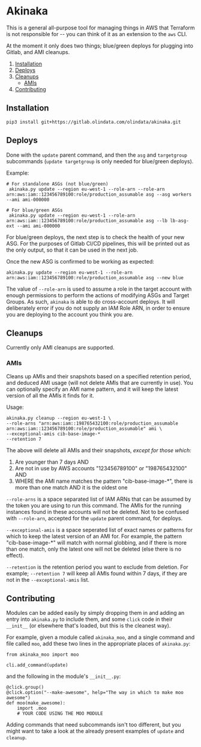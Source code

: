 # Akinaka
This is a general all-purpose tool for managing things in AWS that Terraform is not responsible for -- you can think of it as an extension to the `aws` CLI.

At the moment it only does two things; blue/green deploys for plugging into Gitlab, and AMI cleanups.

1. [Installation](#installation)
2. [Deploys](#deploys)
3. [Cleanups](#cleanups)
   - [AMIs](#amis)
4. [Contributing](#contributing)

## Installation

    pip3 install git+https://gitlab.olindata.com/olindata/akinaka.git

## Deploys
Done with the `update` parent command, and then the `asg` and `targetgroup` subcommands (`update targetgroup` is only needed for blue/green deploys).

Example:

    # For standalone ASGs (not blue/green)
     akinaka.py update --region eu-west-1 --role-arn --role-arn arn:aws:iam::123456789100:role/production_assumable asg --asg workers --ami ami-000000

    # For blue/green ASGs
     akinaka.py update --region eu-west-1 --role-arn arn:aws:iam::123456789100:role/production_assumable asg --lb lb-asg-ext --ami ami-000000

For blue/green deploys, the next step is to check the health of your new ASG.
For the purposes of Gitlab CI/CD pipelines, this will be printed out as the only
output, so that it can be used in the next job.

Once the new ASG is confirmed to be working as expected:

    akinaka.py update --region eu-west-1 --role-arn arn:aws:iam::123456789100:role/production_assumable asg --new blue

The value of `--role-arn` is used to assume a role in the target account with enough
permissions to perform the actions of modifying ASGs and Target Groups. As such,
`akinaka` is able to do cross-account deploys. It will deliberately error if you
do not supply an IAM Role ARN, in order to ensure you are deploying to the account
you think you are.

## Cleanups
Currently only AMI cleanups are supported.

### AMIs
Cleans up AMIs and their snapshots based on a specified retention period, and deduced AMI usage (will
not delete AMIs that are currently in use). You can optionally specify an AMI name pattern, and it will
keep the latest version of all the AMIs it finds for it.

Usage:

    akinaka.py cleanup --region eu-west-1 \
    --role-arns "arn:aws:iam::198765432100:role/production_assumable arn:aws:iam::123456789100:role/production_assumable" ami \
    --exceptional-amis cib-base-image-*
    --retention 7

The above will delete all AMIs and their snapshots, _except for those which:_

1. Are younger than 7 days AND
2. Are not in use by AWS accounts "123456789100" or "198765432100" AND
3. WHERE the AMI name matches the pattern "cib-base-image-*", there is more than one match AND it is the oldest one

`--role-arns` is a space separated list of IAM ARNs that can be assumed by the token you are using
to run this command. The AMIs for the running instances found in these accounts will not be deleted. Not to be confused with `--role-arn`, accepted for the `update` parent command, for deploys.

`--exceptional-amis` is a space seperated list of exact names or patterns for which to keep the latest
version of an AMI for. For example, the pattern "cib-base-image-*" will match with normal globbing, and
if there is more than one match, only the latest one will not be deleted (else there is no effect).

`--retention` is the retention period you want to exclude from deletion. For example; `--retention 7`
will keep all AMIs found within 7 days, if they are not in the `--exceptional-amis` list.

## Contributing
Modules can be added easily by simply dropping them in and adding an entry into `akinaka.py` to include them, and some `click` code in their `__init__` (or elsewhere that's loaded, but this is the cleanest way).

For example, given a module called `akinaka_moo`, and a single command and file called `moo`, add these two lines in the appropriate places of `akinaka.py`:

    from akinaka_moo import moo

    cli.add_command(update)

and the following in the module's `__init__.py`:

    @click.group()
    @click.option("--make-awesome", help="The way in which to make moo awesome")
    def moo(make_awesome):
        import .moo
        # YOUR CODE USING THE MOO MODULE

Adding commands that need subcommands isn't too different, but you might want to take a look at the already present examples of `update` and `cleanup`.